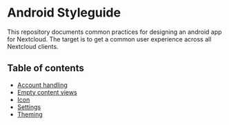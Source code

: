 # Android Styleguide

This repository documents common practices for designing an android app for Nextcloud.
The target is to get a common user experience across all Nextcloud clients.

## Table of contents

- [Account handling](./account-handling)
- [Empty content views](./empty-content-views)
- [Icon](./icon)
- [Settings](./settings)
- [Theming](./theming)
